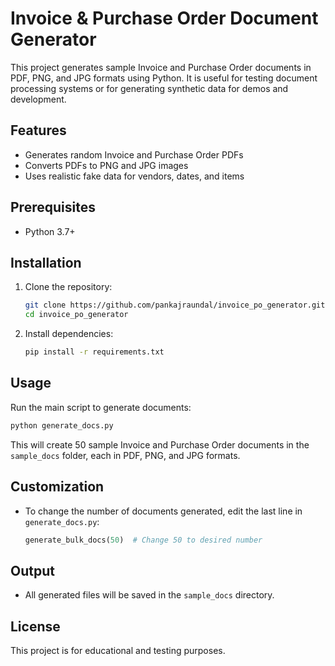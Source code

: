 # Invoice & Purchase Order Document Generator

This project generates sample Invoice and Purchase Order documents in PDF, PNG, and JPG formats using Python. It is useful for testing document processing systems or for generating synthetic data for demos and development.

## Features
- Generates random Invoice and Purchase Order PDFs
- Converts PDFs to PNG and JPG images
- Uses realistic fake data for vendors, dates, and items

## Prerequisites
- Python 3.7+

## Installation
1. Clone the repository:
   ```bash
   git clone https://github.com/pankajraundal/invoice_po_generator.git
   cd invoice_po_generator
   ```
2. Install dependencies:
   ```bash
   pip install -r requirements.txt
   ```

## Usage
Run the main script to generate documents:
```bash
python generate_docs.py
```

This will create 50 sample Invoice and Purchase Order documents in the `sample_docs` folder, each in PDF, PNG, and JPG formats.

## Customization
- To change the number of documents generated, edit the last line in `generate_docs.py`:
  ```python
  generate_bulk_docs(50)  # Change 50 to desired number
  ```

## Output
- All generated files will be saved in the `sample_docs` directory.

## License
This project is for educational and testing purposes.
